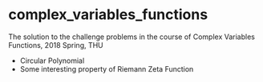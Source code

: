 # complex_variables_functions
The solution to the challenge problems in the course of Complex Variables Functions, 2018 Spring, THU
* Circular Polynomial
* Some interesting property of Riemann Zeta Function
